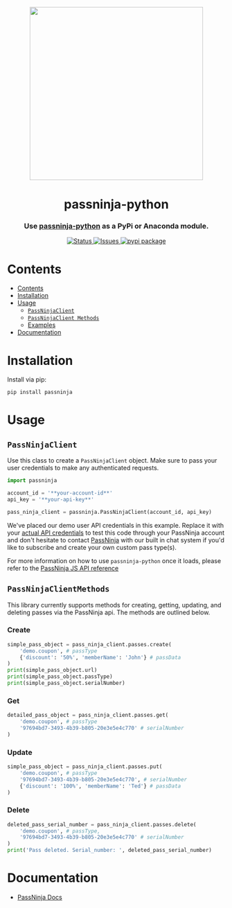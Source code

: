 <p align="center">
    <img width="400px" src=https://user-images.githubusercontent.com/1587270/74537466-25c19e00-4f08-11ea-8cc9-111b6bbf86cc.png>
</p>
<h1 align="center">passninja-python</h1>
<h3 align="center">
Use <a href="https://passninja.com/docs">passninja-python</a> as a PyPi or Anaconda module.</h3>

<div align="center">
    <a href="https://github.com/flomio/passninja-python">
        <img alt="Status" src="https://img.shields.io/badge/status-active-success.svg" />
    </a>
    <a href="https://github.com/flomio/passninja-python/issues">
        <img alt="Issues" src="https://img.shields.io/github/issues/flomio/passninja-cs.svg" />
    </a>
    <a href="https://www.pypi.com/package/@passninja/passninja-python">
        <img alt="pypi package" src="https://img.shields.io/pypi/v/@passninja/passninja-cs.svg?style=flat-square" />
    </a>
</div>

# Contents

- [Contents](#contents)
- [Installation](#installation)
- [Usage](#usage)
  - [`PassNinjaClient`](#passninjaclient)
  - [`PassNinjaClient Methods`](#passninjaclientmethods)
  - [Examples](#examples)
- [Documentation](#documentation)

# Installation

Install via pip:

```sh
pip install passninja
```

# Usage

## `PassNinjaClient`

Use this class to create a `PassNinjaClient` object. Make sure to
pass your user credentials to make any authenticated requests.

```python
import passninja

account_id = '**your-account-id**'
api_key = '**your-api-key**'

pass_ninja_client = passninja.PassNinjaClient(account_id, api_key)
```

We've placed our demo user API credentials in this example. Replace it with your
[actual API credentials](https://passninja.com/auth/profile) to test this code
through your PassNinja account and don't hesitate to contact
[PassNinja](https://passninja.com) with our built in chat system if you'd like
to subscribe and create your own custom pass type(s).

For more information on how to use `passninja-python` once it loads, please refer to
the [PassNinja JS API reference](https://passninja.com/docs/js)

## `PassNinjaClientMethods`

This library currently supports methods for creating, getting, updating, and
deleting passes via the PassNinja api. The methods are outlined below.

### Create

```python
simple_pass_object = pass_ninja_client.passes.create(
    'demo.coupon', # passType
    {'discount': '50%', 'memberName': 'John'} # passData
)
print(simple_pass_object.url)
print(simple_pass_object.passType)
print(simple_pass_object.serialNumber)
```

### Get

```python
detailed_pass_object = pass_ninja_client.passes.get(
    'demo.coupon', # passType
    '97694bd7-3493-4b39-b805-20e3e5e4c770' # serialNumber
)
```

### Update

```python
simple_pass_object = pass_ninja_client.passes.put(
    'demo.coupon', # passType
    '97694bd7-3493-4b39-b805-20e3e5e4c770', # serialNumber
    {'discount': '100%', 'memberName': 'Ted'} # passData
)
```

### Delete

```python
deleted_pass_serial_number = pass_ninja_client.passes.delete(
    'demo.coupon', # passType,
    '97694bd7-3493-4b39-b805-20e3e5e4c770' # serialNumber
)
print('Pass deleted. Serial_number: ', deleted_pass_serial_number)
```

# Documentation

- [PassNinja Docs](https://passninja.com/documentation)
